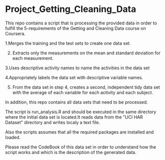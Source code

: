 # Project_Getting_Cleaning_Data

This repo contains a script that is processing the provided data in order to fulfill the 5-requirements of the Getting and Cleaning Data course on Coursera.

1.Merges the training and the test sets to create one data set.

2. Extracts only the measurements on the mean and standard deviation for each measurement. 

3.Uses descriptive activity names to name the activities in the data set

4.Appropriately labels the data set with descriptive variable names. 

5. From the data set in step 4, creates a second, independent tidy data set with the average of each variable for each activity and each subject.

In addition, this repo contains all data sets that need to be processed.

The script is run_analysis.R and should be executed in the same directory where the initial data set is located.It reads
data from the "UCI HAR Dataset" directory and writes localy a text file.

Also the scripts assumes that all the required packages are installed and loaded.

Please read the CodeBook of this data set in order to understand how the script works and which is the description of the
generated data.
